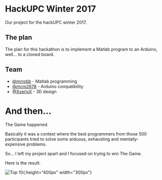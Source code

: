 # HackUPC Winter 2017
Our project for the hackUPC winter 2017.

## The plan
The plan for this hackathon is to implement a Matlab program to an Arduino, well... to a cloned board.

## Team
- [@mrrobb][1] - Matlab programming
- [@mcm2678][2] - Arduino compatibility
- [@XxerixX][3] - 3D design

# And then…

The Game happened.

Basically it was a contest where the best programmers from those 500 participants tried to solve some arduous, exhausting and mentally-expensive problems.

So… I left my project apart and I focused on trying to win The Game.

Here is the result:

![Top 10](https://cloud.githubusercontent.com/assets/7969569/24686026/801d5cb6-19b1-11e7-9b4d-7ed6ec463ac0.jpg){:height="400px" width="300px"}

[1]:	https://github.com/MrRobb
[2]:	https://github.com/mcm2678
[3]:	https://github.com/XxerixX
